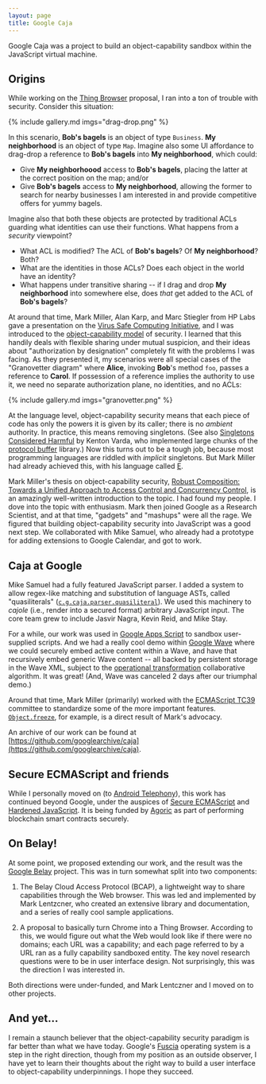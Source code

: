 ```yaml
---
layout: page
title: Google Caja
---
```


Google Caja was a project to build an object-capability sandbox within the JavaScript virtual machine.

## Origins

While working on the [Thing Browser](/portfolio/work/thing_browser/) proposal, I ran into a ton of trouble with security. Consider this situation:

{% include gallery.md imgs="drag-drop.png" %}

In this scenario, **Bob's bagels** is an object of type `Business`. **My neighborhood** is an object of type `Map`. Imagine also some UI affordance to drag-drop a reference to **Bob's bagels** into **My neighborhood**, which could:

* Give **My neighborhoood** access to **Bob's bagels**, placing the latter at the correct position on the map; and/or
* Give **Bob's bagels** access to **My neighborhood**, allowing the former to search for nearby businesses I am interested in and provide competitive offers for yummy bagels.

Imagine also that both these objects are protected by traditional ACLs guarding what identities can use their functions. What happens from a _security_ viewpoint?

* What ACL is modified? The ACL of **Bob's bagels**? Of **My neighborhood**? Both?
* What are the identities in those ACLs? Does each object in the world have an identity?
* What happens under transitive sharing -- if I drag and drop **My neighborhood** into somewhere else, does _that_ get added to the ACL of **Bob's bagels**?

At around that time, Mark Miller, Alan Karp, and Marc Stiegler from HP Labs gave a presentation on the
[Virus Safe Computing Initiative](https://cs.sonoma.edu/colloquium/fall-2006/hp-labs-virus-safe-computing-initiative),
and I was introduced to the [object-capability model](https://en.wikipedia.org/wiki/Object-capability_model) of security. I learned that this handily deals with flexible sharing under mutual suspicion, and their ideas about "authorization by designation" completely fit with the problems I was facing. As they presented it, my scenarios were all special cases of the "Granovetter diagram" where **Alice**, invoking **Bob**'s method `foo`, passes a reference to **Carol**. If possession of a reference implies the authority to use it, we need no separate authorization plane, no identities, and no ACLs:

{% include gallery.md imgs="granovetter.png" %}

At the language level, object-capability security means that each piece of code has only the powers it is given by its caller; there is no _ambient_ authority. In practice, this means removing singletons. (See also 
[Singletons Considered Harmful](https://kentonshouse.com/singletons)
by Kenton Varda, who implemented large chunks of the
[protocol buffer](https://protobuf.dev/)
library.) Now this turns out to be a tough job, because most programming languages are riddled with _implicit_ singletons. But Mark Miller had already achieved this, with his language called [E](http://www.erights.org/).

Mark Miller's thesis on object-capability security,
[Robust Composition: Towards a Unified Approach to Access Control and Concurrency Control](http://www.erights.org/talks/thesis/),
is an amazingly well-written introduction to the topic. I had found my people. I dove into the topic with enthusiasm. Mark then joined Google as a Research Scientist, and at that time, "gadgets" and "mashups" were all the rage. We figured that building object-capability security into JavaScript was a good next step. We collaborated with Mike Samuel, who already had a prototype for adding extensions to Google Calendar, and got to work.

## Caja at Google

Mike Samuel had a fully featured JavaScript parser. I added a system to allow regex-like matching and substitution of language ASTs, called "quasiliterals"
([`c.g.caja.parser.quasiliteral`](https://github.com/googlearchive/caja/tree/master/src/com/google/caja/parser/quasiliteral)). We used this machinery to _cajole_ (i.e., render into a secured format) arbitrary JavaScript input. The core team grew to include Jasvir Nagra, Kevin Reid, and Mike Stay.

For a while, our work was used in [Google Apps Script](https://developers.google.com/apps-script) to sandbox user-supplied scripts. And we had a really cool demo within
[Google Wave](https://en.wikipedia.org/wiki/Google_Wave) where we could securely embed active content within a Wave, and have that recursively embed generic Wave content -- all backed by persistent storage in the Wave XML, subject to the 
[operational transformation](https://en.wikipedia.org/wiki/Operational_transformation)
collaborative algorithm. It was great! (And, Wave was canceled 2 days after our triumphal demo.)

Around that time, Mark Miller (primarily) worked with the [ECMAScript TC39](https://tc39.es/) committee to standardize some of the more important features. [`Object.freeze`](https://developer.mozilla.org/en-US/docs/Web/JavaScript/Reference/Global_Objects/Object/freeze), for example, is a direct result of Mark's advocacy.

An archive of our work can be found at [https://github.com/googlearchive/caja](https://github.com/googlearchive/caja).

## Secure ECMAScript and friends

While I personally moved on (to [Android Telephony](/portfolio/work/android_telephony)), this work has continued beyond Google, under the auspices of
[Secure ECMAScript](https://github.com/endojs/endo/blob/master/packages/ses/README.md)
and
[Hardened JavaScript](https://hardenedjs.org/). It is being funded by [Agoric](https://agoric.com/) as part of performing blockchain smart contracts securely.

## On Belay!

At some point, we proposed extending our work, and the result was the 
[Google Belay](https://code.google.com/archive/p/google-belay/) project. This was in turn somewhat split into two components:

1. The Belay Cloud Access Protocol (BCAP), a lightweight way to share capabilities through the Web browser. This was led and implemented by Mark Lentzcner, who created an extensive library and documentation, and a series of really cool sample applications.

1. A proposal to basically turn Chrome into a Thing Browser. According to this, we would figure out what the Web would look like if there were no domains; each URL was a capability; and each page referred to by a URL ran as a fully capability sandboxed entity. The key novel research questions were to be in user interface design. Not surprisingly, this was the direction I was interested in.

Both directions were under-funded, and Mark Lentczner and I moved on to other projects.

## And yet...

I remain a staunch believer that the object-capability security paradigm is far better than what we have today. Google's [Fuscia](https://en.wikipedia.org/wiki/Fuchsia_(operating_system)) operating system is a step in the right direction, though from my position as an outside observer, I have yet to learn their thoughts about the right way to build a user interface to object-capability underpinnings. I hope they succeed.